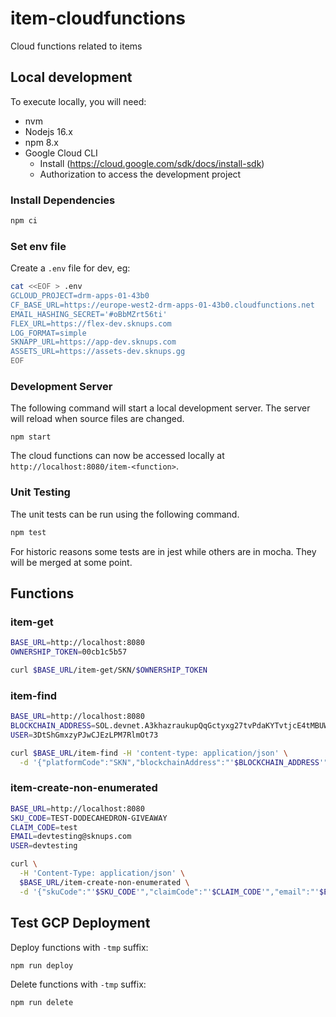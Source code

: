 # item-cloudfunctions
Cloud functions related to items

## Local development

To execute locally, you will need:

* nvm
* Nodejs 16.x
* npm 8.x
* Google Cloud CLI
  * Install (https://cloud.google.com/sdk/docs/install-sdk)
  * Authorization to access the development project 

### Install Dependencies

```bash
npm ci
```

### Set env file

Create a `.env` file for dev, eg:

```bash
cat <<EOF > .env
GCLOUD_PROJECT=drm-apps-01-43b0
CF_BASE_URL=https://europe-west2-drm-apps-01-43b0.cloudfunctions.net
EMAIL_HASHING_SECRET='#oBbMZrt56ti'
FLEX_URL=https://flex-dev.sknups.com
LOG_FORMAT=simple
SKNAPP_URL=https://app-dev.sknups.com
ASSETS_URL=https://assets-dev.sknups.gg
EOF
```

### Development Server

The following command will start a local development server. The server will reload when source files are changed.

```
npm start
```

The cloud functions can now be accessed locally at `http://localhost:8080/item-<function>`.

### Unit Testing

The unit tests can be run using the following command.

```bash
npm test
```

For historic reasons some tests are in jest while others are in mocha. They will be merged at some point.

## Functions

### item-get

```bash
BASE_URL=http://localhost:8080
OWNERSHIP_TOKEN=00cb1c5b57

curl $BASE_URL/item-get/SKN/$OWNERSHIP_TOKEN
```

### item-find

```bash
BASE_URL=http://localhost:8080
BLOCKCHAIN_ADDRESS=SOL.devnet.A3khazraukupQqGctyxg27tvPdaKYTvtjcE4tMBUW7D8
USER=3DtShGmxzyPJwCJEzLPM7RlmOt73

curl $BASE_URL/item-find -H 'content-type: application/json' \
  -d '{"platformCode":"SKN","blockchainAddress":"'$BLOCKCHAIN_ADDRESS'","user":"'$USER'"}'
```

### item-create-non-enumerated

```bash
BASE_URL=http://localhost:8080
SKU_CODE=TEST-DODECAHEDRON-GIVEAWAY
CLAIM_CODE=test
EMAIL=devtesting@sknups.com
USER=devtesting

curl \
  -H 'Content-Type: application/json' \
  $BASE_URL/item-create-non-enumerated \
  -d '{"skuCode":"'$SKU_CODE'","claimCode":"'$CLAIM_CODE'","email":"'$EMAIL'","user":"'$USER'"}'
```

## Test GCP Deployment

Deploy functions with `-tmp` suffix:

```bash
npm run deploy
```

Delete functions with `-tmp` suffix:

```bash
npm run delete
```
